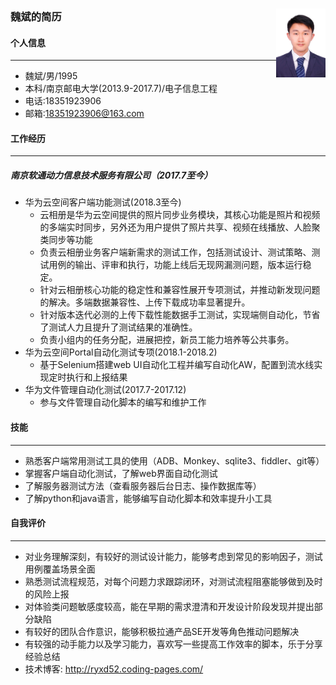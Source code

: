 ### 魏斌的简历  <img src=".\500k.jpg" height = "110" div align="right"/>





#### 个人信息
----
- 魏斌/男/1995
- 本科/南京邮电大学(2013.9-2017.7)/电子信息工程
- 电话:18351923906
- 邮箱:18351923906@163.com


#### 工作经历
----
##### 南京软通动力信息技术服务有限公司（2017.7至今）

- 华为云空间客户端功能测试(2018.3至今)
  + 云相册是华为云空间提供的照片同步业务模块，其核心功能是照片和视频的多端实时同步，另外还为用户提供了照片共享、视频在线播放、人脸聚类同步等功能
  + 负责云相册业务客户端新需求的测试工作，包括测试设计、测试策略、测试用例的输出、评审和执行，功能上线后无现网漏测问题，版本运行稳定。
  + 针对云相册核心功能的稳定性和兼容性展开专项测试，并推动新发现问题的解决。多端数据兼容性、上传下载成功率显著提升。
  + 针对版本迭代必测的上传下载性能数据手工测试，实现端侧自动化，节省了测试人力且提升了测试结果的准确性。
  + 负责小组内的任务分配，进展把控，新员工能力培养等公共事务。
- 华为云空间Portal自动化测试专项(2018.1-2018.2)
  + 基于Selenium搭建web UI自动化工程并编写自动化AW，配置到流水线实现定时执行和上报结果
- 华为文件管理自动化测试(2017.7-2017.12)
  + 参与文件管理自动化脚本的编写和维护工作


#### 技能
----
- 熟悉客户端常用测试工具的使用（ADB、Monkey、sqlite3、fiddler、git等）
- 掌握客户端自动化测试，了解web界面自动化测试
- 了解服务器测试方法（查看服务器后台日志、操作数据库等）
- 了解python和java语言，能够编写自动化脚本和效率提升小工具


#### 自我评价
----
- 对业务理解深刻，有较好的测试设计能力，能够考虑到常见的影响因子，测试用例覆盖场景全面
- 熟悉测试流程规范，对每个问题力求跟踪闭环，对测试流程阻塞能够做到及时的风险上报
- 对体验类问题敏感度较高，能在早期的需求澄清和开发设计阶段发现并提出部分缺陷
- 有较好的团队合作意识，能够积极拉通产品SE开发等角色推动问题解决
- 有较强的动手能力以及学习能力，喜欢写一些提高工作效率的脚本，乐于分享经验总结
- 技术博客: http://ryxd52.coding-pages.com/